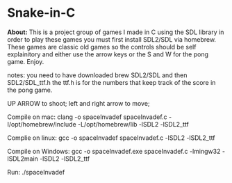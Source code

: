 # Snake-in-C

**About:** This is a project group of games I made in C using the SDL library in order to play these games you must first install SDL2/SDL via homebrew. These games are classic old games so the controls should be self explainitory and either use the arrow keys or the S and W for the pong game. Enjoy.



notes: you need to have downloaded brew SDL2/SDL and then SDL2/SDL_ttf.h the ttf.h is for the numbers that keep track of the score in the pong game.

UP ARROW to shoot;
left and right arrow to move;

Compile on mac:
clang -o spaceInvadef spaceInvadef.c -I/opt/homebrew/include -L/opt/homebrew/lib -lSDL2 -lSDL2_ttf

Complie on linux:
gcc -o spaceInvadef spaceInvadef.c -lSDL2 -lSDL2_ttf

Compile on Windows:
gcc -o spaceInvadef.exe spaceInvadef.c -lmingw32 -lSDL2main -lSDL2 -lSDL2_ttf


Run:
./spaceInvadef
